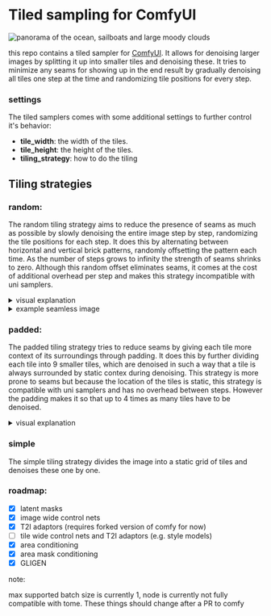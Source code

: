 # Tiled sampling for ComfyUI

![panorama of the ocean, sailboats and large moody clouds](https://github.com/BlenderNeko/ComfyUI_TiledKSampler/blob/master/examples/ComfyUI_02010_.png)

this repo contains a tiled sampler for [ComfyUI](https://github.com/comfyanonymous/ComfyUI). It allows for denoising larger images by splitting it up into smaller tiles and denoising these. It tries to minimize any seams for showing up in the end result by gradually denoising all tiles one step at the time and randomizing tile positions for every step.

### settings

The tiled samplers comes with some additional settings to further control it's behavior:

- **tile_width**: the width of the tiles.
- **tile_height**: the height of the tiles.
- **tiling_strategy**: how to do the tiling

## Tiling strategies

### random:
The random tiling strategy aims to reduce the presence of seams as much as possible by slowly denoising the entire image step by step, randomizing the tile positions for each step. It does this by alternating between horizontal and vertical brick patterns, randomly offsetting the pattern each time. As the number of steps grows to infinity the strength of seams shrinks to zero. Although this random offset eliminates seams, it comes at the cost of additional overhead per step and makes this strategy incompatible with uni samplers.

<details>
<summary>
visual explanation
</summary>

![gif showing of the random brick tiling](https://github.com/BlenderNeko/ComfyUI_TiledKSampler/blob/master/examples/tiled_random.gif)
</details>

<details>
<summary>
example seamless image
</summary>

This tiling strategy is exceptionally good in hiding seams, even when starting off from complete noise, repetitions are visible but seams are not.

![gif showing of the random brick tiling](https://github.com/BlenderNeko/ComfyUI_TiledKSampler/blob/master/examples/ComfyUI_02006_.png)
</details>

### padded:

The padded tiling strategy tries to reduce seams by giving each tile more context of its surroundings through padding. It does this by further dividing each tile into 9 smaller tiles, which are denoised in such a way that a tile is always surrounded by static contex during denoising. This strategy is more prone to seams but because the location of the tiles is static, this strategy is compatible with uni samplers and has no overhead between steps. However the padding makes it so that up to 4 times as many tiles have to be denoised.

<details>
<summary>
visual explanation
</summary>

![gif showing of padded tiling](https://github.com/BlenderNeko/ComfyUI_TiledKSampler/blob/master/examples/tiled_padding.gif)
</details>

### simple

The simple tiling strategy divides the image into a static grid of tiles and denoises these one by one.

### roadmap:

 - [x] latent masks
 - [x] image wide control nets
 - [x] T2I adaptors (requires forked version of comfy for now)
 - [ ] tile wide control nets and T2I adaptors (e.g. style models)
 - [x] area conditioning
 - [x] area mask conditioning
 - [x] GLIGEN

note:

max supported batch size is currently 1, node is currently not fully compatible with tome. These things should change after a PR to comfy